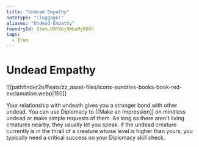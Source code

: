 ```yaml
---
title: "Undead Empathy"
noteType: ":luggage:"
aliases: "Undead Empathy"
foundryId: Item.U9YX6jNWbaMjROXh
tags:
  - Item
---
```


# Undead Empathy
![[pathfinder2e/Feats/zz_asset-files/icons-sundries-books-book-red-exclamation.webp|150]]

Your relationship with undeath gives you a stronger bond with other undead. You can use Diplomacy to [[Make an Impression]] on mindless undead or make simple requests of them. As long as there aren't living creatures nearby, they usually let you speak. If the undead creature currently is in the thrall of a creature whose level is higher than yours, you typically need a critical success on your Diplomacy skill check.
